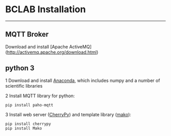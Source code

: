 # BCLAB Installation
----
## MQTT Broker
Download and install [Apache ActiveMQ] (http://activemq.apache.org/download.html) 



## python 3
1 Download and install [Anaconda](https://anaconda.org/anaconda/python), which includes numpy and a number of scientific libraries

2 Install MQTT library for python:

    pip install paho-mqtt

3 Install web server ([CherryPy](http://docs.cherrypy.org/en/latest/install.html)) and template library ([mako](http://www.makotemplates.org/download.html)):

    pip install cherrypy
    pip install Mako